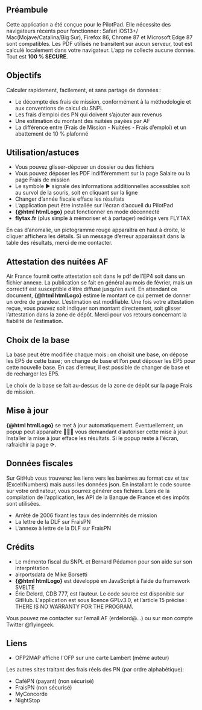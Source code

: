 <script>
    import Link from '../components/Link.svelte';
    import { htmlLogo } from '../components/utils';
</script>

## Préambule

Cette application a été conçue pour le PilotPad. Elle nécessite des navigateurs récents pour fonctionner&#8239;: Safari iOS13+/ Mac(Mojave/Catalina/Big Sur), Firefox 86, Chrome 87 et Microsoft Edge 87 sont compatibles.
Les PDF utilisés ne transitent sur aucun serveur, tout est calculé localement dans votre navigateur. L’app ne collecte aucune donnée. Tout est __100 % SECURE__.

## Objectifs

Calculer rapidement, facilement, et sans partage de données&#8239;:

- Le décompte des frais de mission, conformément à la méthodologie et aux conventions de calcul du SNPL
- Les frais d’emploi des PN qui doivent s’ajouter aux revenus
- Une estimation du montant des nuitées payées par AF
- La différence entre (Frais de Mission - Nuitées - Frais d’emploi) et un abattement de 10 % plafonné

## Utilisation/astuces

- Vous pouvez glisser-déposer un dossier ou des fichiers
- Vous pouvez déposer les PDF indifféremment sur la page Salaire ou la page Frais de mission
- Le symbole ▶ signale des informations additionnelles accessibles soit au survol de la souris, soit en cliquant sur la ligne
- Changer d’année fiscale efface les résultats
- L’application peut être installée sur l’écran d’accueil du PilotPad
- __{@html htmlLogo}__ peut fonctionner en mode déconnecté
- __flytax.fr__ (plus simple à mémoriser et à partager) redirige vers FLYTAX

En cas d’anomalie, un pictogramme rouge apparaîtra en haut à droite, le cliquer affichera les détails. Si un message d’erreur apparaissait dans la table des résultats, merci de me contacter.

## Attestation des nuitées AF

Air France fournit cette attestation soit dans le pdf de l’EP4 soit dans un fichier annexe. La publication se fait en général au mois de février,
mais un correctif est susceptible d’être diffusé jusqu’en avril. En attendant ce document, __{@html htmlLogo}__ estime le montant
ce qui permet de donner un ordre de grandeur. L’estimation est modifiable. Une fois votre attestation reçue, vous pouvez soit indiquer son
montant directement, soit glisser l’attestation dans la zone de dépôt. Merci pour vos retours concernant la fiabilité de l’estimation.

## Choix de la base

La base peut être modifiée chaque mois&#8239;: on choisit une base, on dépose les EP5 de cette base&#8239;;
on change de base et l’on peut déposer les EP5 pour cette nouvelle base. En cas d’erreur, il est possible de changer de base et de recharger les EP5.

Le choix de la base se fait au-dessus de la zone de dépôt sur la page Frais de mission.

## Mise à jour

__{@html htmlLogo}__ se met à jour automatiquement. Éventuellement, un popup peut
apparaître 👨🏻‍✈️ vous demandant d’autoriser cette mise à jour. Installer la mise à jour efface les résultats. Si le popup reste à l'écran, rafraichir la page ⟳.

## Données fiscales

Sur <Link href="https://github.com/flyingeek/flytax#donn%C3%A9es-fiscales">GitHub</Link> vous trouverez les liens vers les barèmes au format csv et tsv (Excel/Numbers) mais aussi
les données json. En installant le code source sur votre ordinateur, vous pourrez générer ces fichiers. Lors
de la compilation de l’application, les API de la Banque de France et des impôts sont utilisées.

- <Link href="https://www.legifrance.gouv.fr/loda/id/LEGIARTI000042212803">Arrêté de 2006 fixant les taux des indemnités de mission</Link>
- <Link href="http://www.fraispn.com/dlf.html" rel="noopener">La lettre de la DLF sur FraisPN</Link>
- <Link href="http://www.fraispn.com/dlfannexe.html" rel="noopener">L’annexe à lettre de la DLF sur FraisPN</Link>

## Crédits

- Le mémento fiscal du SNPL et Bernard Pédamon pour son aide sur son interprétation
- <Link href="https://github.com/mborsetti/airportsdata">airportsdata</Link> de Mike Borsetti
- __{@html htmlLogo}__ est développé en JavaScript à l’aide du framework SVELTE
- Éric Delord, CDB 777, est l’auteur. Le code source est disponible sur <Link href="https://github.com/flyingeek/flytax">GitHub</Link>. L'application est sous <Link href="https://raw.githubusercontent.com/flyingeek/flytax/main/LICENSE.md">licence GPLv3.0</Link>, et l’article 15 précise&#8239;: THERE IS NO WARRANTY FOR THE PROGRAM.

Vous pouvez me contacter sur l’email AF (erdelord@…) ou sur mon compte Twitter @flyingeek.

## Liens

- <Link href="https://flyingeek.github.io/lido-online/index.html" rel="noopener">OFP2MAP</Link> affiche l'OFP sur une carte Lambert (même auteur)

Les autres sites traitant des frais réels des PN (par ordre alphabétique):

- <Link href="http://www.cafepn.com" rel="noopener">CaféPN</Link> (payant) (non sécurisé)
- <Link href="http://www.fraispn.com/index.html" rel="noopener">FraisPN</Link> (non sécurisé)
- <Link href="https://myconcorde.fr/" rel="noopener">MyConcorde</Link>
- <Link href="https://nightstop.top/" rel="noopener">NightStop</Link>
